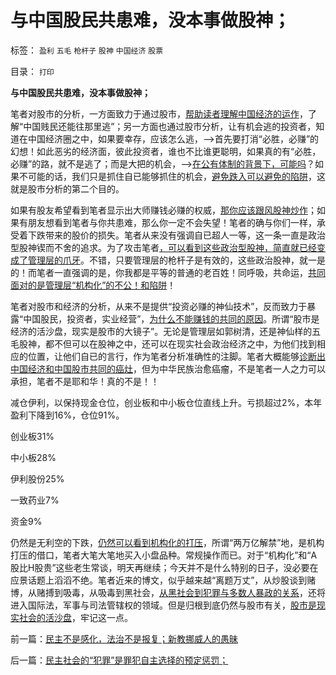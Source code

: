 # 与中国股民共患难，没本事做股神；

标签： `盈利` `五毛` `枪杆子` `股神` `中国经济` `股票` 

目录： `打印`

**与中国股民共患难，没本事做股神；**



笔者对股市的分析，一方面致力于通过股市，[帮助读者理解中国经济的运作](../../../2012/5/7/证监会可以“挽国企将倾之大厦”吗？.md)，了解“中国贱民还能往那里逃”；另一方面也通过股市分析，让有机会逃的投资者，知道在中国经济圈之中，如果要幸存，应该怎么逃，——>首先要打消“必胜，必赚”的幻想！如此恶劣的经济面，彼此投资者，谁也不比谁更聪明，如果真的有“必胜，必赚”的路，就不是逃了；而是大把的机会，——>[在公有体制的背景下，可能吗](../../../2012/4/24/强盗逻辑正在制造空前的金融危机和经济危机.md)？如果不可能的话，我们只是抓住自已能够抓住的机会，[避免跌入可以避免的陷阱](../../../2012/11/28/改革难道是强制执行约翰劳的妙计？.md)，这就是股市分析的第二个目的。

如果有股友希望看到笔者显示出大师赚钱必赚的权威，[那你应该跟风股神炒作](../../../2012/1/10/机构型股神的“谷物法”，政治型股神和孔庆东老师.md)；如果有朋友想看到笔者与你共患难，那么你一定不会失望！笔者的确与你们一样，承受着下跌带来的股价的损失。笔者从来没有强调自已超人一等，这一条一直是政治型股神锲而不舍的追求。为了攻击笔者[，可以看到这些政治型股神，简直就已经变成了管理层的爪牙](../../../2012/11/8/为什么有些富人还赖在国内不移民？.md)。不错，只要管理层的枪杆子是有效的，这些政治股神，就一是的！而笔者一直强调的是，你我都是平等的普通的老百姓！同呼吸，共命运，[共同面对的是管理层“机构化”的不公！和陷阱](../../../2012/10/17/A股的根本矛盾是长子继承权和市场经济的矛盾.md)！

笔者对股市和经济的分析，从来不是提供“投资必赚的神仙技术”，反而致力于暴露“中国股民，投资者，实业经营”，[为什么不能赚钱的共同的原因](../../../2012/1/6/技术分析绝对化的政治意义和股神的奋斗.md)。所谓“股市是经济的活沙盘，现实是股市的大镜子”。无论是管理层如郭树清，还是神仙样的五毛股神，都不但可以在股神之中，还可以在现实社会政治经济之中，为他们找到相应的位置，让他们自已的言行，作为笔者分析准确性的注脚。笔者大概能够[诊断出中国经济和中国股市共同的癌灶](../../../2012/11/7/上市公司已经是中国最好的企业.md)，但为中华民族治愈癌瘤，不是笔者一人之力可以承担，笔者不是耶和华！真的不是！！

减仓伊利，以保持现金仓位，创业板和中小板仓位直线上升。亏损超过2%，本年盈利下降到16%，仓位91%。

创业板31%

中小板28%

伊利股份25%

一致药业7%

资金9%

仍然是无利空的下跌，[仍然可以看到机构化的打压](../../../2012/7/16/如果公有制是低效益的，证监会的政策就在制造漫漫熊市.md)，所谓“两万亿解禁”地，是机构打压的借口，笔者大笔大笔地买入小盘品种。常规操作而已。对于“机构化”和“A股比H股贵”这些老生常谈，明天再继续；今天并不是什么特别的日子，没必要在应景话题上滔滔不绝。笔者近来的博文，似乎越来越“离题万丈”，从炒股谈到赌博，从赌搏到吸毒，从吸毒到黑社会，[从黑社会到犯罪与多数人暴政的关系](../../../2012/12/2/“政府（司法）无所不管”的衍生成本常常被忽略.md)，还将进入国际法，军事与司法管辖权的领域。但是归根到底仍然与股市有关，[股市是现实社会的活沙盘](../../../2011/12/29/A股百态是中国民主进程的活沙盘;中国国民民主素质确实低.md)，牢记这一点。

前一篇：[民主不是感化，法治不是报复；新教挪威人的愚昧](../../../2012/12/3/民主不是感化，法治不是报复；新教挪威人的愚昧.md)

后一篇：[民主社会的“犯罪”是罪犯自主选择的预定惩罚；](../../../2012/12/4/民主社会的“犯罪”是罪犯自主选择的预定惩罚；.md)